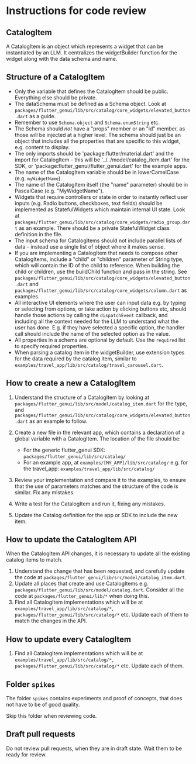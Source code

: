 # Instructions for code review

## CatalogItem

A CatalogItem is an object which represents a widget that can be instantiated by an LLM. It centralizes the widgetBuilder function for the widget along with the data schema and name.

## Structure of a CatalogItem

- Only the variable that defines the CatalogItem should be public. Everything else should be private.
- The dataSchema must be defined as a Schema object. Look at `packages/flutter_genui/lib/src/catalog/core_widgets/elevated_button.dart` as a guide.
- Remember to use `Schema.object` and `Schema.enumString` etc.
- The Schema should _not_ have a "props" member or an "id" member, as those will be injected at a higher level. The schema should just be an object that includes all the properties that are specific to this widget, e.g. content to display.
- The only imports should be 'package:flutter/material.dart' and the import for CatalogItem - this will be '../../model/catalog_item.dart' for the SDK, or 'package:flutter_genui/flutter_genui.dart' for the example apps.
- The name of the CatalogItem variable should be in lowerCamelCase (e.g. `myWidgetName`).
- The name of the CatalogItem itself (the "name" parameter) should be in PascalCase (e.g. "MyWidgetName").
- Widgets that require controllers or state in order to instantly reflect user inputs (e.g. Radio buttons, checkboxes, text fields) should be implemented as StatefulWidgets which maintain internal UI state. Look at `packages/flutter_genui/lib/src/catalog/core_widgets/radio_group.dart` as an example. There should be a private StatefulWidget class definition in the file.
- The input schema for CatalogItems should not include parallel lists of data - instead use a single list of object where it makes sense.
- If you are implementing a CatalogItem that needs to compose other CatalogItems, include a "child" or "children" parameter of String type, which will contain the ID of the child to reference. When building the child or children, use the buildChild function and pass in the string. See `packages/flutter_genui/lib/src/catalog/core_widgets/elevated_button.dart` and `packages/flutter_genui/lib/src/catalog/core_widgets/column.dart` as examples.
- All interactive UI elements where the user can input data e.g. by typing or selecting from options, or take action by clicking buttons etc, should handle those actions by calling the `dispatchEvent` callback, and including all the context needed for the LLM to understand what the user has done. E.g. if they have selected a specific option, the handler call should include the name of the selected option as the value.
- All properties in a schema are optional by default. Use the `required` list to specify required properties.
- When parsing a catalog item in the widgetBuilder, use extension types for the data required by the catalog item, similar to `examples/travel_app/lib/src/catalog/travel_carousel.dart`.

## How to create a new a CatalogItem

1. Understand the structure of a CatalogItem by looking at `packages/flutter_genui/lib/src/model/catalog_item.dart` for the type, and `packages/flutter_genui/lib/src/catalog/core_widgets/elevated_button.dart` as an example to follow.
2. Create a new file in the relevant app, which contains a declaration of a global variable with a CatalogItem. The location of the file should be:

   - For the generic flutter_genui SDK: `packages/flutter_genui/lib/src/catalog/`
   - For an example app, at `examples/[MY_APP]/lib/src/catalog/` e.g. for the travel_app: `examples/travel_app/lib/src/catalog/`

3. Review your implementation and compare it to the examples, to ensure that the use of parameters matches and the structure of the code is similar. Fix any mistakes.
4. Write a test for the CatalogItem and run it, fixing any mistakes.
5. Update the Catalog definition for the app or SDK to include the new item.

## How to update the CatalogItem API

When the CatalogItem API changes, it is necessary to update all the existing catalog items to match.

1. Understand the change that has been requested, and carefully update the code at `packages/flutter_genui/lib/src/model/catalog_item.dart`.
2. Update all places that create and use CatalogItems e.g. `packages/flutter_genui/lib/src/model/catalog.dart`. Consider all the code at `packages/flutter_genui/lib/*` when doing this.
3. Find all CatalogItem implementations which will be at `examples/travel_app/lib/src/catalog/*`, `packages/flutter_genui/lib/src/catalog/*` etc. Update each of them to match the changes in the API.

## How to update every CatalogItem

1. Find all CatalogItem implementations which will be at `examples/travel_app/lib/src/catalog/*`, `packages/flutter_genui/lib/src/catalog/*` etc. Update each of them.

## Folder `spikes`

The folder `spikes` contains experiments and proof of concepts,
that does not have to be of good quality.

Skip this folder when reviewing code.

## Draft pull requests

Do not review pull requests, when they are in draft state.
Wait them to be ready for review.
